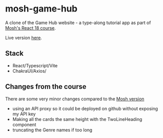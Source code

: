 # mosh-game-hub

A clone of the Game Hub website - a type-along tutorial app as part of [Mosh's React 18 course](https://codewithmosh.com/p/ultimate-react-part1).

Live version [here](https://iankulin.github.io/mosh-game-hub/).

## Stack
* React/Typescript/Vite
* ChakraUI/Axios/

## Changes from the course
There are some very minor changes compared to the [Mosh version](https://github.com/mosh-hamedani/react-course-part1)
- using an API proxy so it could be deployed on github without exposing my API key
- Making all the cards the same height with the TwoLineHeading component
- truncating the Genre names if too long
